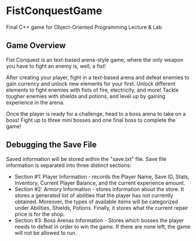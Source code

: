 # FistConquestGame
Final C++ game for Object-Oriented Programming Lecture & Lab


## Game Overview
Fist Conquest is an text-based arena-style game, where the only weapon you have to fight an enemy is, well, a fist!

After creating your player, fight in a text-based arena and defeat enemies to gain currency and unlock new elements for your first. Unlock different elements to fight enemies with fists of fire, electricity, and more! Tackle tougher enemies with shields and potions, and level up by gaining experience in the arena.

Once the player is ready for a challenge, head to a boss arena to take on a boss! Fight up to three mini bosses and one final boss to complete the game!

## Debugging the Save File
Saved information will be stored within the "save.txt" file. Save file information is separated into three distinct sections:
- Section #1: Player Information - records the Player Name, Save ID, Stats, Inventory, Current Player Balance, and the current experience amount.
- Section #2: Armory Information - stores information about the store. It stores a generated list of abilities that the player has not currently obtained. Moreover, the types of available items will be categorized under Abilities, Shields, Potions. Finally, it stores what the current repair price is for the shop.
- Section #3: Boss Arenas Information - Stores which bosses the player needs to defeat in order to win the game. If there are none left, the game will not be allowed to run.